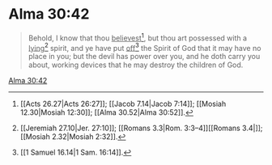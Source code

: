 # Alma 30:42

> Behold, I know that thou <u>believest</u>[^a], but thou art possessed with a <u>lying</u>[^b] spirit, and ye have put <u>off</u>[^c] the Spirit of God that it may have no place in you; but the devil has power over you, and he doth carry you about, working devices that he may destroy the children of God.

[Alma 30:42](https://www.churchofjesuschrist.org/study/scriptures/bofm/alma/30?lang=eng&id=p42#p42)


[^a]: [[Acts 26.27|Acts 26:27]]; [[Jacob 7.14|Jacob 7:14]]; [[Mosiah 12.30|Mosiah 12:30]]; [[Alma 30.52|Alma 30:52]].  
[^b]: [[Jeremiah 27.10|Jer. 27:10]]; [[Romans 3.3|Rom. 3:3–4]][[Romans 3.4|]]; [[Mosiah 2.32|Mosiah 2:32]].  
[^c]: [[1 Samuel 16.14|1 Sam. 16:14]].  
